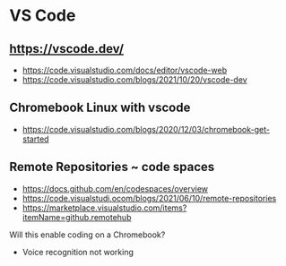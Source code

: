 # VS Code

## https://vscode.dev/

* https://code.visualstudio.com/docs/editor/vscode-web
* https://code.visualstudio.com/blogs/2021/10/20/vscode-dev


## Chromebook Linux with vscode

* https://code.visualstudio.com/blogs/2020/12/03/chromebook-get-started

## Remote Repositories ~ code spaces

* https://docs.github.com/en/codespaces/overview
* https://code.visualstudi.ocom/blogs/2021/06/10/remote-repositories
* https://marketplace.visualstudio.com/items?itemName=github.remotehub

Will this enable coding on a Chromebook?

* Voice recognition not working


